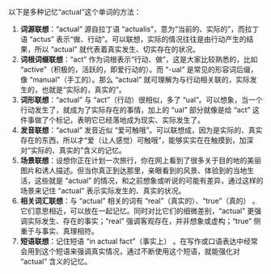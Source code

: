以下是多种记忆“actual”这个单词的方法：
1. **词源联想**：“actual” 源自拉丁语 “actualis”，意为“当前的、实际的”，而拉丁语 “actus” 表示“做、行动”。可以联想，实际的情况往往是由行动产生的结果，所以 “actual” 就代表着真实发生、切实存在的状况。 
2. **词根词缀联想**：“act” 作为词根表示“行动、做”，这是大家比较熟悉的，比如 “active”（积极的，活跃的，即爱行动的）。而 “-ual” 是常见的形容词后缀，像 “manual”（手工的）。那么 “actual” 就可理解为与行动相关联的，实际发生的，也就是“实际的，真实的”。 
3. **词形联想**：“actual” 与 “act”（行动）很相似，多了 “ual”。可以想象，当一个行动发生了，就成为了实际存在的事情，加上的 “ual” 部分就像是给 “act” 这件事做了个标记，表明它已经落地成为现实、实际发生了。 
4. **发音联想**：“actual” 发音近似 “爱可触哦”。可以联想成，因为是实际的、真实存在的东西，所以才“爱（让人感觉）可触哦”，能够实实在在触摸到，加深对“实际的、真实的”含义的记忆。 
5. **场景联想**：设想你正在计划一次旅行，你在网上看到了很多关于目的地的美丽图片和诱人描述。但当你真正到达那里，亲眼看到的风景、体验到的当地生活，这些就是 “actual” 的情况，和之前想象或听说的可能有差异，通过这样的场景来记住 “actual” 表示实际发生的、真实的状况。 
6. **相关词汇联想**：与 “actual” 相关的词有 “real”（真实的）、“true”（真的） 。它们意思相近，可以放在一起记忆。同时对比它们的细微差别，“actual” 更强调实际发生、存在的事实；“real” 强调客观存在，并非想象或虚构；“true” 侧重于与事实、真理相符。 
7. **短语联想**：记住短语 “in actual fact”（事实上） 。在写作或口语表达中经常会用到这个短语来强调真实情况，通过不断使用这个短语，就能强化对 “actual” 含义的记忆。 